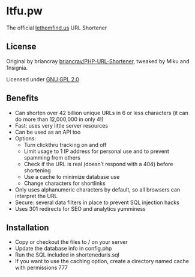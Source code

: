 ltfu.pw
=======

The official [lethemfind.us](http://lethemfind.us/community/) URL Shortener

License
-------
Original by briancray [briancray/PHP-URL-Shortener](https://github.com/briancray/PHP-URL-Shortener), tweaked by Miku and 1nsignia.

Licensed under [GNU GPL 2.0](http://www.gnu.org/licenses/gpl-2.0.html)

Benefits
--------
* Can shorten over 42 billion unique URLs in 6 or less characters (it can do more than 12,000,000 in only 4!)
* Fast: uses very little server resources
* Can be used as an API too
* Options:
    * Turn clickthru tracking on and off
    * Limit usage to 1 IP address for personal use and to prevent spamming from others
    * Check if the URL is real (doesn’t respond with a 404) before shortening
    * Use a cache to minimize database use
    * Change characters for shortlinks
* Only uses alphanumeric characters by default, so all browsers can interpret the URL
* Secure: several data filters in place to prevent SQL injection hacks
* Uses 301 redirects for SEO and analytics yumminess

Installation
------------
* Copy or checkout the files to / on your server
* Update the database info in config.php
* Run the SQL included in shortenedurls.sql
* If you want to use the caching option, create a directory named cache with permissions 777
